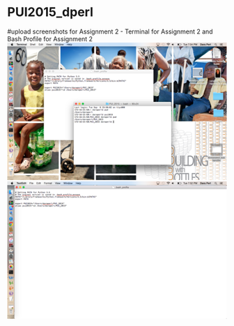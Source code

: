 # PUI2015_dperl

#upload screenshots for Assignment 2 - Terminal for Assignment 2 and Bash Profile for Assignment 2
![Screenshot of Terminal for Assignment 2](Screenshot_terminal_assignment2.png)
![Screenshot of Bash Profile](Screenshot_bashprofile.png)
